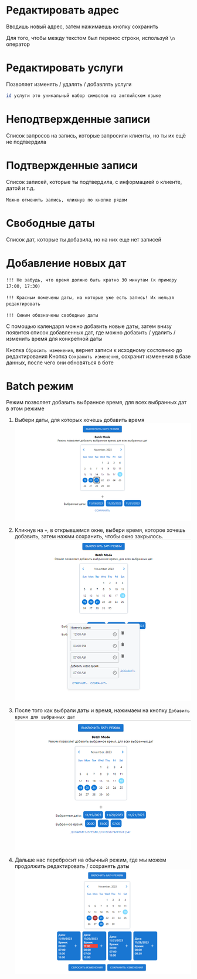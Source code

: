 # Редактировать адрес

Вводишь новый адрес, затем нажимаешь кнопку сохранить

Для того, чтобы между текстом был перенос строки, используй `\n` оператор

# Редактировать услуги

Позволяет изменять / удалять / добавлять услуги

```bash
id услуги это уникальный набор символов на английском языке
```

# Неподтвержденные записи

Список запросов на запись, которые запросили клиенты, но ты их ещё не подтвердила

# Подтвержденные записи

Список записей, которые ты подтвердила, с информацией о клиенте, датой и т.д.

`Можно отменить запись, кликнув по кнопке рядом`

# Свободные даты

Список дат, которые ты добавила, но на них еще нет записей

# Добавление новых дат

`!!! Не забудь, что время должно быть кратно 30 минутам (к примеру 17:00, 17:30)`

`!!! Красным помечены даты, на которые уже есть запись! Их нельзя редактировать`

`!!! Синим обозначены свободные даты`

С помощью календаря можно добавить новые даты,
затем внизу появится список добавленных дат, где можно добавить / удалить / изменить время для конкретной даты

Кнопка `Сбросить изменения`, вернет записи к исходному состоянию до редактирования
Кнопка `Сохранить изменения`, сохранит изменения в базе данных, после чего они обновяться в боте

# Batch режим

Режим позволяет добавить выбранное время, для всех выбранных дат в этом режиме

1. Выбери даты, для которых хочешь добавить время
   ![Alt text](image.png)

2. Кликнув на `+`, в открывшемся окне, выбери время, которое хочешь добавить, затем нажми сохранить, чтобы окно закрылось.
   ![Alt text](image-1.png)

3. После того как выбрали даты и время, нажимаем на кнопку `Добавить время для выбранных дат`
   ![Alt text](image-3.png)

4. Дальше нас перебросит на обычный режим, где мы можем продолжить редактировать / сохранять даты
   ![Alt text](image-5.png)
